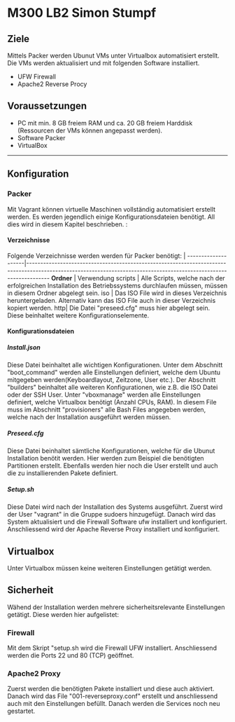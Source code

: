 # M300 LB2 Simon Stumpf



## Ziele

Mittels Packer werden Ubunut VMs unter Virtualbox automatisiert erstellt. Die VMs werden aktualisiert und mit folgenden Software installiert. 
* UFW Firewall 
* Apache2 Reverse Procy


## Voraussetzungen

* PC mit min. 8 GB freiem RAM und ca. 20 GB freiem Harddisk (Ressourcen der VMs können angepasst werden).
* Software Packer
* VirtualBox

-------------------
  
## Konfiguration
### Packer
Mit Vagrant können virtuelle Maschinen vollständig automatisiert erstellt werden. Es werden jegendlich einige Konfigurationsdateien benötigt. All dies wird in diesem Kapitel beschrieben. :
#### Verzeichnisse

Folgende Verzeichnisse werden werden für Packer benötigt:
<tab>    | <tab>
--------------------|--------------------------------------------------------------------------------------------------------------------------------------------------------------------
**Ordner**   | Verwendung
scripts        | Alle Scripts, welche nach der erfolgreichen Installation des Betriebssystems durchlaufen müssen, müssen in diesem Ordner abgelegt sein.
iso       | Das ISO File wird in dieses Verzeichnis heruntergeladen. Alternativ kann das ISO File auch in dieser Verzeichnis kopiert werden. 
http| Die Datei "preseed.cfg" muss hier abgelegt sein. Diese beinhaltet weitere Konfigurationselemente.

#### Konfigurationsdateien
##### Install.json
Diese Datei beinhaltet alle wichtigen Konfigurationen. Unter dem Abschnitt "boot_command" werden alle Einstellungen definiert, welche dem Ubuntu mitgegeben werden(Keyboardlayout, Zeitzone, User etc.). 
Der Abschnitt "builders" beinhaltet alle weiteren Konfigurationen, wie z.B. die ISO Datei oder der SSH User. 
Unter "vboxmanage" werden alle Einstellungen definiert, welche Virtualbox benötigt (Anzahl CPUs, RAM).
In diesem File muss im Abschnitt "provisioners" alle Bash Files angegeben werden, welche nach der Installation ausgeführt werden müssen. 
##### Preseed.cfg
Diese Datei beinhaltet sämtliche Konfigurationen, welche für die Ubunut Installation benötit werden. Hier werden zum Beispiel die benötigten Partitionen erstellt. Ebenfalls werden hier noch die User erstellt und auch die zu installierenden Pakete definiert. 
##### Setup.sh
Diese Datei wird nach der Installation des Systems ausgeführt. 
Zuerst wird der User "vagrant" in die Gruppe sudoers hinzugefügt. Danach wird das System aktualisiert und die Firewall Software ufw installiert und konfiguriert. Anschliessend wird der Apache Reverse Proxy installiert und konfiguriert. 
## Virtualbox
Unter Virtualbox müssen keine weiteren Einstellungen getätigt werden. 

## Sicherheit
Wähend der Installation werden mehrere sicherheitsrelevante Einstellungen getätigt. Diese werden hier aufgelistet:
### Firewall
Mit dem Skript "setup.sh wird die Firewall UFW installiert. Anschliessend werden die Ports 22 und 80 (TCP) geöffnet.
### Apache2 Proxy
Zuerst werden die benötigten Pakete installiert und diese auch aktiviert. 
Danach wird das File "001-reverseproxy.conf" erstellt und anschliessend auch mit den Einstellungen befüllt. 
Danach werden die Services noch neu gestartet. 
